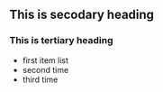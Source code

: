 ## This is secodary heading
### This is tertiary heading

* first item list
* second time
* third time


